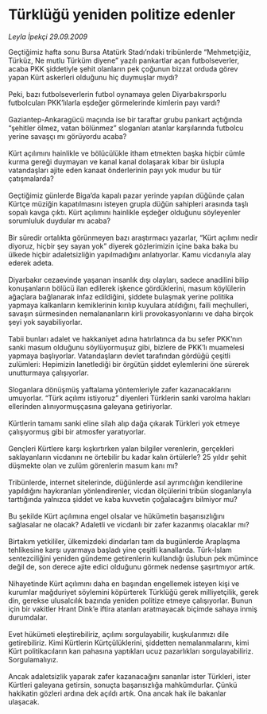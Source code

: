 # Türklüğü yeniden politize edenler

*Leyla İpekçi 29.09.2009*

<div class="taraf_structure_2col_1zq">
<div class="margen_n">



 <p>Geçtiğimiz hafta sonu Bursa Atatürk Stadı’ndaki tribünlerde “Mehmetçiğiz, Türküz, Ne mutlu Türküm diyene” yazılı pankartlar açan futbolseverler, acaba PKK şiddetiyle şehit olanların pek çoğunun bizzat orduda görev yapan Kürt askerleri olduğunu hiç duymuşlar mıydı? <br/><br/>Peki, bazı futbolseverlerin futbol oynamaya gelen Diyarbakırsporlu futbolcuları PKK’lılarla eşdeğer görmelerinde kimlerin payı vardı? <br/><br/>Gaziantep-Ankaragücü maçında ise bir taraftar grubu pankart açtığında “şehitler ölmez, vatan bölünmez” sloganları atanlar karşılarında futbolcu yerine savaşçı mı görüyordu acaba? <br/><br/>Kürt açılımını hainlikle ve bölücülükle itham etmekten başka hiçbir cümle kurma gereği duymayan ve kanal kanal dolaşarak kibar bir üslupla vatandaşları ajite eden kanaat önderlerinin payı yok mudur bu tür çatışmalarda? <br/><br/>Geçtiğimiz günlerde Biga’da kapalı pazar yerinde yapılan düğünde çalan Kürtçe müziğin kapatılmasını isteyen grupla düğün sahipleri arasında taşlı sopalı kavga çıktı. Kürt açılımını hainlikle eşdeğer olduğunu söyleyenler sorumluluk duydular mı acaba? <br/><br/>Bir süredir ortalıkta görünmeyen bazı araştırmacı yazarlar, “Kürt açılımı nedir diyoruz, hiçbir şey sayan yok” diyerek gözlerimizin içine baka baka bu ülkede hiçbir adaletsizliğin yapılmadığını anlatıyorlar. Kamu vicdanıyla alay ederek adeta. <br/><br/>Diyarbakır cezaevinde yaşanan insanlık dışı olayları, sadece anadilini bilip konuşanların bölücü ilan edilerek işkence gördüklerini, masum köylülerin ağaçlara bağlanarak infaz edildiğini, şiddete bulaşmak yerine politika yapmaya kalkanların kemiklerinin kırılıp kuyulara atıldığını, faili meçhulleri, savaşın sürmesinden nemalananların kirli provokasyonlarını ve daha birçok şeyi yok sayabiliyorlar. <br/><br/>Tabii bunları adalet ve hakkaniyet adına hatırlatınca da bu sefer PKK’nın sanki masum olduğunu söylüyormuşuz gibi, bizlere de PKK’lı muamelesi yapmaya başlıyorlar. Vatandaşların devlet tarafından gördüğü çeşitli zulümleri: Hepimizin lanetlediği bir örgütün şiddet eylemlerini öne sürerek unutturmaya çalışıyorlar. <br/><br/>Sloganlara dönüşmüş yaftalama yöntemleriyle zafer kazanacaklarını umuyorlar. “Türk açılımı istiyoruz” diyenleri Türklerin sanki varolma hakları ellerinden alınıyormuşçasına galeyana getiriyorlar. <br/><br/>Kürtlerin tamamı sanki eline silah alıp dağa çıkarak Türkleri yok etmeye çalışıyormuş gibi bir atmosfer yaratıyorlar. <br/><br/>Gençleri Kürtlere karşı kışkırtırken yalan bilgiler verenlerin, gerçekleri saklayanların vicdanını ne örtebilir bu kadar kalın örtülerle? 25 yıldır şehit düşmekte olan ve zulüm görenlerin masum kanı mı? <br/><br/>Tribünlerde, internet sitelerinde, düğünlerde asıl ayrımcılığın kendilerine yapıldığını haykıranları yönlendirenler, vicdan ölçülerini tribün sloganlarıyla tarttığında yalnızca şiddet ve kaba kuvvetin çoğalacağını bilmiyor mu? <br/><br/>Bu şekilde Kürt açılımına engel olsalar ve hükümetin başarısızlığını sağlasalar ne olacak? Adaletli ve vicdanlı bir zafer kazanmış olacaklar mı? <br/><br/>Birtakım yetkililer, ülkemizdeki dindarları tam da bugünlerde Araplaşma tehlikesine karşı uyarmaya başladı yine çeşitli kanallarda. Türk-İslam sentezciliğini yeniden gündeme getirenlerin kullandığı üslubun pek mümince değil de, son derece ajite edici olduğunu görmek nedense şaşırtmıyor artık. <br/><br/>Nihayetinde Kürt açılımını daha en başından engellemek isteyen kişi ve kurumlar mağduriyet söylemini köpürterek Türklüğü gerek milliyetçilik, gerek din, gerekse ulusalcılık bazında yeniden politize etmeye çalışıyorlar. Bunun için bir vakitler Hrant Dink’e iftira atanları aratmayacak biçimde sahaya inmiş durumdalar. <br/><br/>Evet hükümeti eleştirebiliriz, açılımı sorgulayabilir, kuşkularımızı dile getirebiliriz. Kimi Kürtlerin Kürtçülüklerini, şiddetten nemalanmalarını, kimi Kürt politikacıların kan pahasına yaptıkları ucuz pazarlıkları sorgulayabiliriz. Sorgulamalıyız. <br/><br/>Ancak adaletsizlik yaparak zafer kazanacağını sananlar ister Türkleri, ister Kürtleri galeyana getirsin, sonuçta başarısızlığa mahkûmdurlar. Çünkü hakikatin gözleri ardına dek açıldı artık. Ona ancak hak ile bakanlar ulaşacak.</p>
<br/>
<br/>
<br/>



<br/>


<div id="taraf_not">
</div>

</div>


</div>

